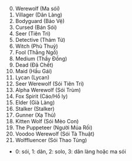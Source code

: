0. Werewolf (Ma sói)
1. Villager (Dân Làng)
2. Bodyguard (Bảo Vệ)
3. Cursed (Bán Sói)
4. Seer (Tiên Tri)
5. Detective (Thám Tử)
6. Witch (Phù Thuỷ)
7. Fool (Thằng Ngố)
8. Medium (Thầy Đồng)
9. Dead (Đã Chết)
10. Maid (Hầu Gái)
11. Lycan (Lycan)
12. Seer Werewolf (Sói Tiên Tri)
13. Alpha Werewolf (Sói Trùm)
14. Fox Spirit (Cáo/Hồ ly)
15. Elder (Già Làng)
16. Stalker (Stalker)
17. Gunner (Xạ Thủ)
18. Kitten Wolf (Sói Mèo Con)
19. The Puppeteer (Người Múa Rối)
20. Voodoo Werewolf (Sói Tà Thuật)
21. Wolffluencer (Sói Thao Túng)

- 0: sói, 1: dân, 2: solo, 3: dân làng hoặc ma sói
